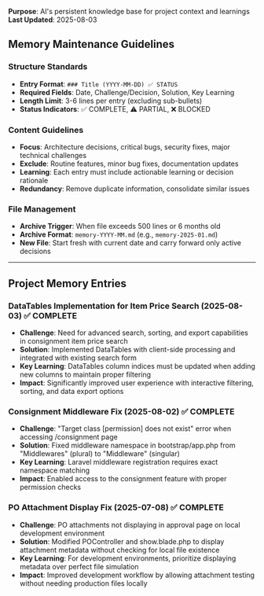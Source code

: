 **Purpose**: AI's persistent knowledge base for project context and learnings
**Last Updated**: 2025-08-03

## Memory Maintenance Guidelines

### Structure Standards

-   **Entry Format**: `### Title (YYYY-MM-DD) ✅ STATUS`
-   **Required Fields**: Date, Challenge/Decision, Solution, Key Learning
-   **Length Limit**: 3-6 lines per entry (excluding sub-bullets)
-   **Status Indicators**: ✅ COMPLETE, ⚠️ PARTIAL, ❌ BLOCKED

### Content Guidelines

-   **Focus**: Architecture decisions, critical bugs, security fixes, major technical challenges
-   **Exclude**: Routine features, minor bug fixes, documentation updates
-   **Learning**: Each entry must include actionable learning or decision rationale
-   **Redundancy**: Remove duplicate information, consolidate similar issues

### File Management

-   **Archive Trigger**: When file exceeds 500 lines or 6 months old
-   **Archive Format**: `memory-YYYY-MM.md` (e.g., `memory-2025-01.md`)
-   **New File**: Start fresh with current date and carry forward only active decisions

---

## Project Memory Entries

### DataTables Implementation for Item Price Search (2025-08-03) ✅ COMPLETE

-   **Challenge**: Need for advanced search, sorting, and export capabilities in consignment item price search
-   **Solution**: Implemented DataTables with client-side processing and integrated with existing search form
-   **Key Learning**: DataTables column indices must be updated when adding new columns to maintain proper filtering
-   **Impact**: Significantly improved user experience with interactive filtering, sorting, and data export options

### Consignment Middleware Fix (2025-08-02) ✅ COMPLETE

-   **Challenge**: "Target class [permission] does not exist" error when accessing /consignment page
-   **Solution**: Fixed middleware namespace in bootstrap/app.php from "Middlewares" (plural) to "Middleware" (singular)
-   **Key Learning**: Laravel middleware registration requires exact namespace matching
-   **Impact**: Enabled access to the consignment feature with proper permission checks

### PO Attachment Display Fix (2025-07-08) ✅ COMPLETE

-   **Challenge**: PO attachments not displaying in approval page on local development environment
-   **Solution**: Modified POController and show.blade.php to display attachment metadata without checking for local file existence
-   **Key Learning**: For development environments, prioritize displaying metadata over perfect file simulation
-   **Impact**: Improved development workflow by allowing attachment testing without needing production files locally
